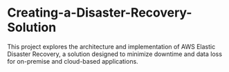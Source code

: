 # Creating-a-Disaster-Recovery-Solution
This project explores the architecture and implementation of AWS Elastic Disaster Recovery, a solution designed to minimize downtime and data loss for on-premise and cloud-based applications.
